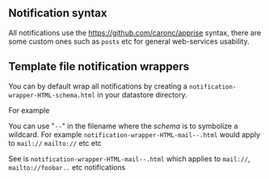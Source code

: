 ## Notification syntax

All notifications use the https://github.com/caronc/apprise syntax, there are some custom ones such as `posts` etc for general web-services usability.


## Template file notification wrappers

You can by default wrap all notifications by creating a `notification-wrapper-HTML-schema.html` in your datastore directory.

For example

You can use "`--`" in the filename where the _schema_ is to symbolize a wildcard. For example `notification-wrapper-HTML-mail--.html` would
apply to `mail://` `mailto://` etc etc

See is `notification-wrapper-HTML-mail--.html` which applies to `mail://`, `mailto://foobar..` etc notifications


